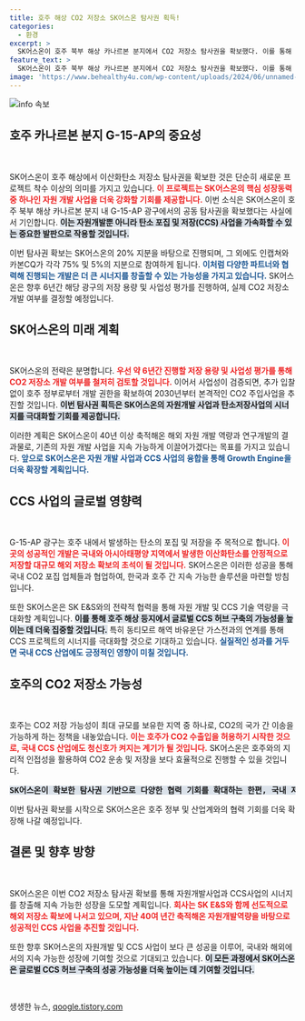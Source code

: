 ```yaml
---
title: 호주 해상 CO2 저장소 SK어스온 탐사권 획득!
categories:
  - 환경
excerpt: >
  SK어스온이 호주 북부 해상 카나르본 분지에서 CO2 저장소 탐사권을 확보했다. 이를 통해 자원개발 및 탄소 포집 사업을 강화하며, 호주와 한국 간 지속 가능한 솔루션을 모색할 계획이다. 이번 결정은 CCS 기술의 세계적 중요성을 반영하며, 새로운 성장 동력을 확보한 SK어스온의 미래가 기대된다.
feature_text: >
  SK어스온이 호주 북부 해상 카나르본 분지에서 CO2 저장소 탐사권을 확보했다. 이를 통해 자원개발 및 탄소 포집 사업을 강화하며, 호주와 한국 간 지속 가능한 솔루션을 모색할 계획이다. 이번 결정은 CCS 기술의 세계적 중요성을 반영하며, 새로운 성장 동력을 확보한 SK어스온의 미래가 기대된다.
image: 'https://www.behealthy4u.com/wp-content/uploads/2024/06/unnamed-file.png'
---
```


<p><img src="https://www.behealthy4u.com/wp-content/uploads/2024/06/unnamed-file.png" alt="info 속보" /></p>

<h2 data-ke-size="size26">호주 카나르본 분지 G-15-AP의 중요성</h2>

<p data-ke-size="size16">&nbsp;</p>

<p>SK어스온이 호주 해상에서 이산화탄소 저장소 탐사권을 확보한 것은 단순히 새로운 프로젝트 착수 이상의 의미를 가지고 있습니다. <b><span style="color: #ee2323;">이 프로젝트는 SK어스온의 핵심 성장동력 중 하나인 자원 개발 사업을 더욱 강화할 기회를 제공합니다.</span></b> 이번 소식은 SK어스온이 호주 북부 해상 카나르본 분지 내 G-15-AP 광구에서의 공동 탐사권을 확보했다는 사실에서 기인합니다. <b><span style="background-color: #21538527;">이는 자원개발뿐 아니라 탄소 포집 및 저장(CCS) 사업을 가속화할 수 있는 중요한 발판으로 작용할 것입니다.</span></b> </p>

<p>이번 탐사권 확보는 SK어스온의 20% 지분을 바탕으로 진행되며, 그 외에도 인캡쳐와 카본CQ가 각각 75% 및 5%의 지분으로 참여하게 됩니다. <b><span style="color: #1a5490;">이처럼 다양한 파트너와 협력해 진행되는 개발은 더 큰 시너지를 창출할 수 있는 가능성을 가지고 있습니다.</span></b> SK어스온은 향후 6년간 해당 광구의 저장 용량 및 사업성 평가를 진행하여, 실제 CO2 저장소 개발 여부를 결정할 예정입니다. </p>

<h2 data-ke-size="size26">SK어스온의 미래 계획</h2>

<p data-ke-size="size16">&nbsp;</p>

<p>SK어스온의 전략은 분명합니다. <b><span style="color: #ee2323;">우선 약 6년간 진행할 저장 용량 및 사업성 평가를 통해 CO2 저장소 개발 여부를 철저히 검토할 것입니다.</span></b> 이어서 사업성이 검증되면, 추가 입찰 없이 호주 정부로부터 개발 권한을 확보하여 2030년부터 본격적인 CO2 주입사업을 추진할 것입니다. <b><span style="background-color: #21538527;">이번 탐사권 획득은 SK어스온의 자원개발 사업과 탄소저장사업의 시너지를 극대화할 기회를 제공합니다.</span></b> </p>

<p>이러한 계획은 SK어스온이 40년 이상 축적해온 해외 자원 개발 역량과 연구개발의 결과물로, 기존의 자원 개발 사업을 지속 가능하게 이끌어가겠다는 목표를 가지고 있습니다. <b><span style="color: #1a5490;">앞으로 SK어스온은 자원 개발 사업과 CCS 사업의 융합을 통해 Growth Engine을 더욱 확장할 계획입니다.</span></b> </p>

<h2 data-ke-size="size26">CCS 사업의 글로벌 영향력</h2>

<p data-ke-size="size16">&nbsp;</p>

<p>G-15-AP 광구는 호주 내에서 발생하는 탄소의 포집 및 저장을 주 목적으로 합니다. <b><span style="color: #ee2323;">이곳의 성공적인 개발은 국내와 아시아태평양 지역에서 발생한 이산화탄소를 안정적으로 저장할 대규모 해외 저장소 확보의 초석이 될 것입니다.</span></b> SK어스온은 이러한 성공을 통해 국내 CO2 포집 업체들과 협업하여, 한국과 호주 간 지속 가능한 솔루션을 마련할 방침입니다. </p>

<p>또한 SK어스온은 SK E&amp;S와의 전략적 협력을 통해 자원 개발 및 CCS 기술 역량을 극대화할 계획입니다. <b><span style="background-color: #21538527;">이를 통해 호주 해상 등지에서 글로벌 CCS 허브 구축의 가능성을 높이는 데 더욱 집중할 것입니다.</span></b> 특히 동티모르 해역 바유운단 가스전과의 연계를 통해 CCS 프로젝트의 시너지를 극대화할 것으로 기대하고 있습니다. <b><span style="color: #1a5490;">실질적인 성과를 거두면 국내 CCS 산업에도 긍정적인 영향이 미칠 것입니다.</span></b> </p>

<h2 data-ke-size="size26">호주의 CO2 저장소 가능성</h2>

<p data-ke-size="size16">&nbsp;</p>

<p>호주는 CO2 저장 가능성이 최대 규모를 보유한 지역 중 하나로, CO2의 국가 간 이송을 가능하게 하는 정책을 내놓았습니다. <b><span style="color: #ee2323;">이는 호주가 CO2 수출입을 허용하기 시작한 것으로, 국내 CCS 산업에도 청신호가 켜지는 계기가 될 것입니다.</span></b> SK어스온은 호주와의 지리적 인접성을 활용하여 CO2 운송 및 저장을 보다 효율적으로 진행할 수 있을 것입니다. </p>

<pre>
<b><span style="background-color: #21538527;">SK어스온이 확보한 탐사권 기반으로 다양한 협력 기회를 확대하는 한편, 국내 저장소 부족 문제를 해결할 가능성도 제기되고 있습니다.</span></b>
</pre>

<p>이번 탐사권 확보를 시작으로 SK어스온은 호주 정부 및 산업계와의 협력 기회를 더욱 확장해 나갈 예정입니다. </p>

<h2 data-ke-size="size26">결론 및 향후 방향</h2>

<p data-ke-size="size16">&nbsp;</p>

<p>SK어스온은 이번 CO2 저장소 탐사권 확보를 통해 자원개발사업과 CCS사업의 시너지를 창출해 지속 가능한 성장을 도모할 계획입니다. <b><span style="color: #ee2323;">회사는 SK E&amp;S와 함께 선도적으로 해외 저장소 확보에 나서고 있으며, 지난 40여 년간 축적해온 자원개발역량을 바탕으로 성공적인 CCS 사업을 추진할 것입니다.</span></b> </p>

<p>또한 향후 SK어스온의 자원개발 및 CCS 사업이 보다 큰 성공을 이루어, 국내와 해외에서의 지속 가능한 성장에 기여할 것으로 기대되고 있습니다. <b><span style="background-color: #21538527;">이 모든 과정에서 SK어스온은 글로벌 CCS 허브 구축의 성공 가능성을 더욱 높이는 데 기여할 것입니다.</span></b> </p>

<p data-ke-size="size16">&nbsp;</p>
생생한 뉴스, <a href="https://qoogle.tistory.com" rel="dofollow">qoogle.tistory.com</a>


